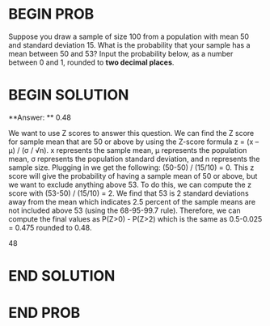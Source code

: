 # BEGIN PROB

Suppose you draw a sample of size 100 from a population with mean 50 and standard deviation 15.  What is the probability that your sample has a mean between 50 and 53? Input the probability below, as a number between 0 and 1, rounded to **two decimal places**.

# BEGIN SOLUTION

**Answer: ** 0.48

We want to use Z scores to answer this question. We can find the Z score for sample mean that are 
50 or above by using the Z-score formula z = (x – μ) / (σ / √n).
x represents the sample mean, μ represents the population mean, σ represents the population
standard deviation, and n represents the sample size. Plugging in we get the following:
(50-50) / (15/10) = 0. This z score will give the probability
of having a sample mean of 50 or above, but we want to exclude anything above 53. To do this,
we can compute the z score with (53-50) / (15/10) = 2. We find that 53 is 2 standard deviations away from
the mean which indicates 2.5 percent of the sample means are not included above 53 (using the 68-95-99.7 rule).
Therefore, we can compute the final values as P(Z>0) - P(Z>2) which is the same as 0.5-0.025 = 0.475 rounded to
0.48. 

<average>48</average>
# END SOLUTION

# END PROB
